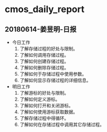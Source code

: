 # cmos_daily_report

## 20180614-姜昱明-日报
- 今日工作
    1. 了解存储过程的好处与限制。
    2. 了解如何调用存储过程。
    3. 了解如何创建存储过程。
    4. 了解如何删除存储过程。
    5. 了解如何于存储过程中使用参数。
    6. 了解如何显示存储过程的详细信息。
- 明日工作
    1. 了解游标的好处与限制。
    2. 了解如何定义游标。
    3. 了解如何打开和关闭游标。
    4. 了解如何使用游标获取数据。
    5. 了解存储过程中得循环。
    6. 了解如何在存储过程中调用其它存储过程。
